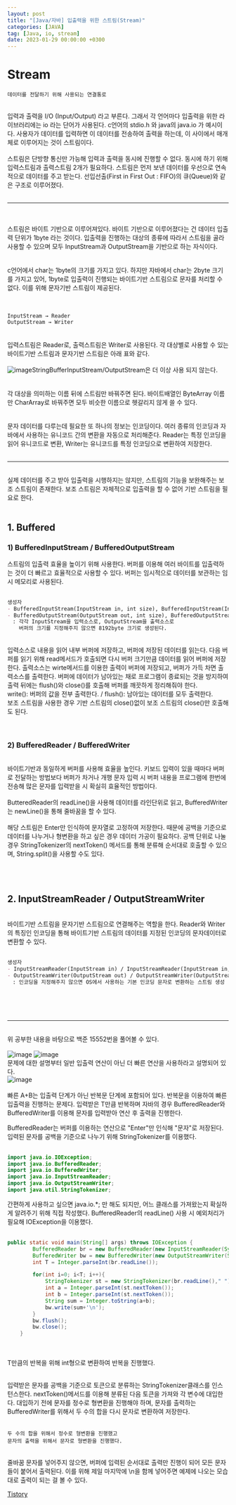 ```yaml
---
layout: post
title: "[Java/자바] 입출력을 위한 스트림(Stream)"
categories: [JAVA]
tag: [Java, io, stream]
date: 2023-01-29 00:00:00 +0300
---
```

# Stream
`데이터를 전달하기 위해 사용되는 연결통로`<br><br>

입력과 출력을 I/O (Input/Output) 라고 부른다. 그래서 각 언어마다 입출력을 위한 라이브러리에는 io 라는 단어가 사용된다. c언어의 stdio.h 와 java의 java.io 가 예시이다. 사용자가 데이터를 입력하면 이 데이터를 전송하여 출력을 하는데, 이 사이에서 매개체로 이루어지는 것이 스트림이다. <br><br>
스트림은 단방향 통신만 가능해 입력과 출력을 동시에 진행할 수 없다. 동시에 하기 위해 입력스트림과 출력스트림 2개가 필요하다. 스트림은 먼저 보낸 데이터를 우선으로 연속적으로 데이터를 주고 받는다. 선입선출(First in First Out : FIFO)의 큐(Queue)와 같은 구조로 이루어졌다.<br><br>

-------
<br><br>
스트림은 바이트 기반으로 이루어져있다. 바이트 기반으로 이루어졌다는 건 데이터 입출력 단위가 1byte 라는 것이다. 입출력을 진행하는 대상의 종류에 따라서 스트림을 골라 사용할 수 있으며 모두 InputStream과 OutputStream을 기반으로 하는 자식이다. <br><br>
<br>
c언어에서 char는 1byte의 크기를 가지고 있다. 하지만 자바에서 char는 2byte 크기를 가지고 있어, 1byte로 입출력이 진행되는 바이트기반 스트림으로 문자를 처리할 수 없다. 이를 위해 문자기반 스트림이 제공된다.<br><br><br>

`InputStream → Reader`<br>
`OutputStream → Writer`<br>
<br><br>
입력스트림은 Reader로, 출력스트림은 Writer로 사용된다. 각 대상별로 사용할 수 있는 바이트기반 스트림과 문자기반 스트림은 아래 표와 같다.<br><br>
![image](../../assets/img/Java/stream.png)StringBufferInputStream/OutputStream은 더 이상 사용 되지 않는다.<br><br><br>
각 대상을 의미하는 이름 뒤에 스트림만 바꿔주면 된다. 바이트배열인 ByteArray 이름만 CharArray로 바꿔주면 모두 비슷한 이름으로 헷갈리지 않게 쓸 수 있다.
<br><br><br>
문자 데이터를 다루는데 필요한 또 하나의 정보는 인코딩이다. 여러 종류의 인코딩과 자바에서 사용하는 유니코드 간의 변환을 자동으로 처리해준다. Reader는 특정 인코딩을 읽어 유니코드로 변환, Writer는 유니코드를 특정 인코딩으로 변환하여 저장한다.<br><br>

---
<br>실제 데이터를 주고 받아 입출력을 시행하지는 않지만, 스트림의 기능을 보완해주는 보조 스트림이 존재한다. 보조 스트림은 자체적으로 입출력을 할 수 없어 기반 스트림을 필요로 한다.<br><br>
## 1. Buffered
### 1) BufferedInputStream / BufferedOutputStream
스트림의 입출력 효율을 높이기 위해 사용한다. 버퍼를 이용해 여러 바이트를 입출력하는 것이 더 빠르고 효율적으로 사용할 수 있다. 버퍼는 임시적으로 데이터를 보관하는 임시 메모리로 사용된다.<br><br>
```md
생성자
- BufferedInputStream(InputStream in, int size), BufferedInputStream(InputStream in)
- BufferedOutputStream(OutputStream out, int size), BufferedOutputStream(OutputStream out)
　: 각각 InputStream을 입력소스로, OutputStream을 출력소스로
　  버퍼의 크기를 지정해주지 않으면 8192byte 크기로 생성된다.
```
<br>입력소스로 내용을 읽어 내부 버퍼에 저장하고, 버퍼에 저장된 데이터를 읽는다. 다음 버퍼를 읽기 위해 read메서드가 호출되면 다시 버퍼 크기만큼 데이터를 읽어 버퍼에 저장한다. 출력소스는 wirte메서드를 이용한 출력이 버퍼에 저장되고, 버퍼가 가득 차면 출력소스를 출력한다. 버퍼에 데이터가 남아있는 채로 프로그램이 종료되는 것을 방지하여 출력 뒤에는 flush()와 close()를 호출해 버퍼를 깨끗하게 정리해줘야 한다.
<br>
write(): 버퍼의 값을 전부 출력한다. / flush(): 남아있는 데이터를 모두 출력한다.
<br>
보조 스트림을 사용한 경우 기반 스트림의 close()없이 보조 스트림의 close()만 호출해도 된다.
<br><Br><br>
### 2) BufferedReader / BufferedWriter
<br>바이트기반과 동일하게 버퍼를 사용해 효율을 높인다. 키보드 입력이 있을 때마다 버퍼로 전달하는 방법보다 버퍼가 차거나 개행 문자 입력 시 버퍼 내용을 프로그램에 한번에 전송해 많은 문자를 입력받을 시 확실히 효율적인 방법이다.<br><br>
ButteredReader의 readLine()을 사용해 데이터를 라인단위로 읽고, BufferedWriter는 newLine()을 통해 줄바꿈을 할 수 있다.<br>
<br>
해당 스트림은 Enter만 인식하여 문자열로 고정하여 저장한다. 때문에 공백을 기준으로 데이터를 나누거나 형변환을 하고 싶은 경우 데이터 가공이 필요하다. 공백 단위로 나눌 경우 StringTokenizer의 nextToken() 메서드를 통해 분류해 순서대로 호출할 수 있으며, String.split()을 사용할 수도 있다.
<br><br><br><br>
## 2. InputStreamReader / OutputStreamWriter
<br>
바이트기반 스트림을 문자기반 스트림으로 연결해주는 역할을 한다. Reader와 Writer의 특징인 인코딩을 통해 바이트기반 스트림의 데이터를 지정된 인코딩의 문자데이터로 변환할 수 있다. <Br><br>

```md
생성자
- InputStreamReader(InputStream in) / InputStreamReader(InputStream in, String encoding)
- OutputStreamWriter(OutputStream out) / OutputStreamWriter(OutputStream out, String encoding)
　: 인코딩을 지정해주지 않으면 OS에서 사용하는 기본 인코딩 문자로 변환하는 스트림 생성
```
<br><br><br>

---
<br>위 공부한 내용을 바탕으로 백준 15552번을 풀어볼 수 있다.<br><br>
![image](../../assets/img/BOJ/15552_1.png)
![image](../../assets/img/BOJ/15552_2.png)
<br>문제에 대한 설명부터 일반 입출력 연산이 아닌 더 빠른 연산을 사용하라고 설명되어 있다.<br>
![image](../../assets/img/BOJ/15552_3.png)<br><br>
빠른 A+B는 입출력 단계가 아닌 반복문 단계에 포함되어 있다. 반복문을 이용하여 빠른 입출력을 진행하는 문제다. 입력받은 T만큼 반복하며 자바의 경우 BufferedReader와 BufferedWriter를 이용해 문자를 입력받아 연산 후 출력을 진행한다.

BufferedReader는 버퍼를 이용하는 연산으로 "Enter"만 인식해 "문자"로 저장된다. 입력된 문자를 공백을 기준으로 나누기 위해 StringTokenizer를 이용했다.
<br><br>
```java
import java.io.IOException;
import java.io.BufferedReader;
import java.io.BufferedWriter;
import java.io.InputStreamReader;
import java.io.OutputStreamWriter;
import java.util.StringTokenizer;
```
간편하게 사용하고 싶으면 java.io.*; 만 해도 되지만, 어느 클래스를 가져왔는지 확실하게 알려주기 위해 직접 작성했다. BufferedReader의 readLine() 사용 시 예외처리가 필요해 IOException을 이용했다.
<br><br>
```java
public static void main(String[] args) throws IOException {
        BufferedReader br = new BufferedReader(new InputStreamReader(System.in));
        BufferedWriter bw = new BufferedWriter(new OutputStreamWriter(System.out));
        int T = Integer.parseInt(br.readLine());

        for(int i=0; i<T; i++){
            StringTokenizer st = new StringTokenizer(br.readLine()," ");
            int a = Integer.parseInt(st.nextToken());
            int b = Integer.parseInt(st.nextToken());
            String sum = Integer.toString(a+b);
            bw.write(sum+'\n');
        }
        bw.flush();
        bw.close();
    }
```

<br><br>
T만큼의 반복을 위해 int형으로 변환하여 반복을 진행했다.<br><br>

입력받은 문자를 공백을 기준으로 토큰으로 분류하는 StringTokenizer클래스를 인스턴스한다. nextToken()메서드를 이용해 분류된 다음 토큰을 가져와 각 변수에 대입한다. 대입하기 전에 문자를 정수로 형변환을 진행해야 하며, 문자를 출력하는 BufferedWriter를 위해서 두 수의 합을 다시 문자로 변환하여 저장한다.
<br><br> 

`두 수의 합을 위해서 정수로 형변환을 진행했고`<br>
`문자의 출력을 위해서 문자로 형변환을 진행했다.`
<br><br>
 
줄바꿈 문자를 넣어주지 않으면, 버퍼에 입력된 순서대로 출력만 진행이 되어 모든 문자들이 붙어서 출력된다. 이를 위해 제일 마지막에 \n을 함께 넣어주면 예제에 나오는 모습대로 출력이 되는 걸 볼 수 있다.

 [Tistory](https://rvrlo.tistory.com/entry/Java%EC%9E%90%EB%B0%94-%EC%9E%85%EC%B6%9C%EB%A0%A5%EC%9D%84-%EC%9C%84%ED%95%9C-%EC%8A%A4%ED%8A%B8%EB%A6%BCStream)